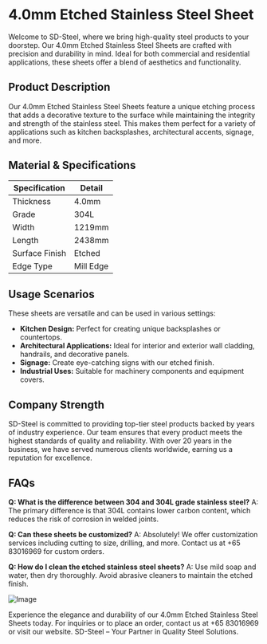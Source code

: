 # 4.0mm Etched Stainless Steel Sheet

Welcome to SD-Steel, where we bring high-quality steel products to your doorstep. Our 4.0mm Etched Stainless Steel Sheets are crafted with precision and durability in mind. Ideal for both commercial and residential applications, these sheets offer a blend of aesthetics and functionality.

## Product Description
Our 4.0mm Etched Stainless Steel Sheets feature a unique etching process that adds a decorative texture to the surface while maintaining the integrity and strength of the stainless steel. This makes them perfect for a variety of applications such as kitchen backsplashes, architectural accents, signage, and more.

## Material & Specifications
| Specification | Detail |
|---------------|--------|
| Thickness      | 4.0mm  |
| Grade         | 304L   |
| Width         | 1219mm |
| Length        | 2438mm |
| Surface Finish| Etched  |
| Edge Type     | Mill Edge |

## Usage Scenarios
These sheets are versatile and can be used in various settings:
- **Kitchen Design:** Perfect for creating unique backsplashes or countertops.
- **Architectural Applications:** Ideal for interior and exterior wall cladding, handrails, and decorative panels.
- **Signage:** Create eye-catching signs with our etched finish.
- **Industrial Uses:** Suitable for machinery components and equipment covers.

## Company Strength
SD-Steel is committed to providing top-tier steel products backed by years of industry experience. Our team ensures that every product meets the highest standards of quality and reliability. With over 20 years in the business, we have served numerous clients worldwide, earning us a reputation for excellence.

## FAQs
**Q: What is the difference between 304 and 304L grade stainless steel?**
A: The primary difference is that 304L contains lower carbon content, which reduces the risk of corrosion in welded joints.

**Q: Can these sheets be customized?**
A: Absolutely! We offer customization services including cutting to size, drilling, and more. Contact us at +65 83016969 for custom orders.

**Q: How do I clean the etched stainless steel sheets?**
A: Use mild soap and water, then dry thoroughly. Avoid abrasive cleaners to maintain the etched finish.

![Image](https://github.com/user-attachments/assets/2567258e-e124-4816-932d-1809bd27ef0b)

Experience the elegance and durability of our 4.0mm Etched Stainless Steel Sheets today. For inquiries or to place an order, contact us at +65 83016969 or visit our website. SD-Steel – Your Partner in Quality Steel Solutions.